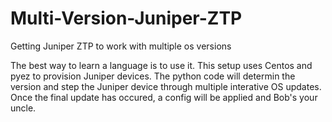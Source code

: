 # Multi-Version-Juniper-ZTP
Getting Juniper ZTP to work with multiple os versions

The best way to learn a language is to use it. This setup uses Centos and pyez to provision Juniper devices. The python code will determin the version and step the Juniper device through multiple interative OS updates. Once the final update has occured, a config will be applied and Bob's your uncle.  

